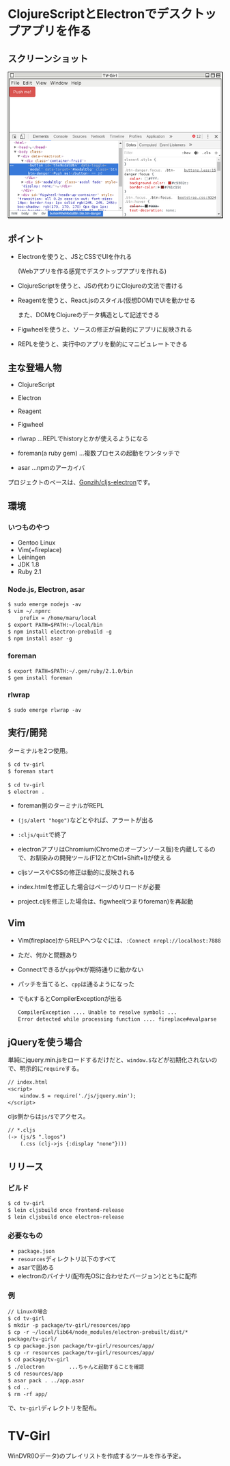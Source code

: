 # ClojureScriptとElectronでデスクトップアプリを作る

## スクリーンショット

![今の状態](ss1.png)

## ポイント

- Electronを使うと、JSとCSSでUIを作れる

  (Webアプリを作る感覚でデスクトップアプリを作れる)

- ClojureScriptを使うと、JSの代わりにClojureの文法で書ける
- Reagentを使うと、React.jsのスタイル(仮想DOM)でUIを動かせる

  また、DOMをClojureのデータ構造として記述できる

- Figwheelを使うと、ソースの修正が自動的にアプリに反映される

- REPLを使うと、実行中のアプリを動的にマニピュレートできる

## 主な登場人物

- ClojureScript
- Electron
- Reagent
- Figwheel

- rlwrap ...REPLでhistoryとかが使えるようになる
- foreman(a ruby gem) ...複数プロセスの起動をワンタッチで
- asar ...npmのアーカイバ

プロジェクトのベースは、[Gonzih/cljs-electron](https://github.com/Gonzih/cljs-electron)です。

## 環境

### いつものやつ

- Gentoo Linux
- Vim(+fireplace)
- Leiningen
- JDK 1.8
- Ruby 2.1

### Node.js, Electron, asar

    $ sudo emerge nodejs -av
    $ vim ~/.npmrc
        prefix = /home/maru/local
    $ export PATH=$PATH:~/local/bin
    $ npm install electron-prebuild -g
    $ npm install asar -g

### foreman

    $ export PATH=$PATH:~/.gem/ruby/2.1.0/bin
    $ gem install foreman

### rlwrap

    $ sudo emerge rlwrap -av

## 実行/開発

ターミナルを2つ使用。

    $ cd tv-girl
    $ foreman start

    $ cd tv-girl
    $ electron .

- foreman側のターミナルがREPL
- `(js/alert "hoge")`などとやれば、アラートが出る
- `:cljs/quit`で終了

- electronアプリはChromium(Chromeのオープンソース版)を内蔵してるので、お馴染みの開発ツール(F12とかCtrl+Shift+I)が使える
- cljsソースやCSSの修正は動的に反映される
- index.htmlを修正した場合はページのリロードが必要
- project.cljを修正した場合は、figwheel(つまりforeman)を再起動

## Vim

- Vim(fireplace)からRELPへつなぐには、`:Connect nrepl://localhost:7888`
- ただ、何かと問題あり
- Connectできるが`cpp`や`K`が期待通りに動かない
- パッチを当てると、`cpp`は通るようになった
- でも`K`するとCompilerExceptionが出る

      CompilerException .... Unable to resolve symbol: ...
      Error detected while processing function .... fireplace#evalparse

## jQueryを使う場合

単純にjquery.min.jsをロードするだけだと、`window.$`などが初期化されないので、明示的に`require`する。

    // index.html
    <script>
        window.$ = require('./js/jquery.min');
    </script>

cljs側からは`js/$`でアクセス。

    // *.cljs
    (-> (js/$ ".logos")
        (.css (clj->js {:display "none"})))

## リリース

### ビルド

    $ cd tv-girl
    $ lein cljsbuild once frontend-release
    $ lein cljsbuild once electron-release

### 必要なもの

- `package.json`
- `resources`ディレクトリ以下のすべて
- asarで固める
- electronのバイナリ(配布先OSに合わせたバージョン)とともに配布

### 例
    // Linuxの場合
    $ cd tv-girl
    $ mkdir -p package/tv-girl/resources/app
    $ cp -r ~/local/lib64/node_modules/electron-prebuilt/dist/* package/tv-girl/
    $ cp package.json package/tv-girl/resources/app/
    $ cp -r resources package/tv-girl/resources/app/
    $ cd package/tv-girl
    $ ./electron        ...ちゃんと起動することを確認
    $ cd resources/app
    $ asar pack . ../app.asar
    $ cd ..
    $ rm -rf app/

で、`tv-girl`ディレクトリを配布。

# TV-Girl

WinDVR(IOデータ)のプレイリストを作成するツールを作る予定。
